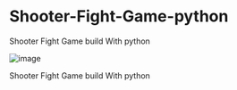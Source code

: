 # Shooter-Fight-Game-python

Shooter Fight Game build With python


![image](https://user-images.githubusercontent.com/96230577/147045406-3a0ac9bf-4f90-46cd-a9ef-c99fcf34961a.png)




Shooter Fight Game build With python
